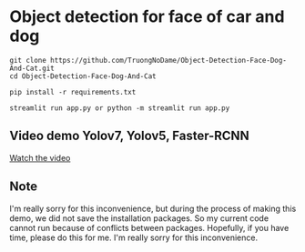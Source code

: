 # Object detection for face of car and dog

    git clone https://github.com/TruongNoDame/Object-Detection-Face-Dog-And-Cat.git
    cd Object-Detection-Face-Dog-And-Cat
    
    pip install -r requirements.txt
    
    streamlit run app.py or python -m streamlit run app.py
 
## Video demo Yolov7, Yolov5, Faster-RCNN
[Watch the video](https://github.com/TruongNoDame/Object-Detection-Face-Dog-And-Cat/blob/main/demo15.mp4)

## Note
I'm really sorry for this inconvenience, but during the process of making this demo, we did not save the installation packages. So my current code cannot run because of conflicts between packages. Hopefully, if you have time, please do this for me. I'm really sorry for this inconvenience.
